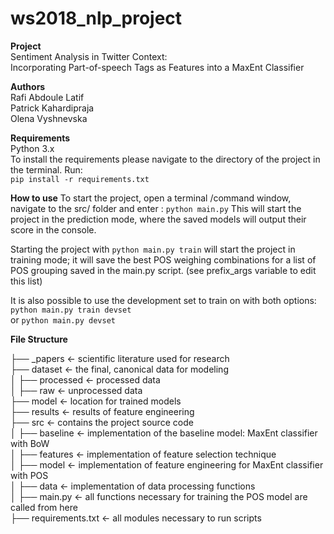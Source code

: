# ws2018_nlp_project


**Project**  
Sentiment Analysis in Twitter Context:  
Incorporating Part-of-speech Tags as Features into a MaxEnt Classifier

**Authors**   
Rafi Abdoule Latif  
Patrick Kahardipraja   
Olena Vyshnevska

**Requirements**   
Python 3.x    
To install the requirements please navigate to the directory of the project in the terminal. Run:  
`pip install -r requirements.txt`

**How to use**
To start the project, open a terminal /command window, navigate to the src/ folder and enter : `python main.py`
This will start the project in the prediction mode, where the saved models will output their score in the console.

Starting the project with `python main.py train` will start the project in training mode; it will save the best POS 
weighing combinations for a list of POS grouping saved in the main.py script. (see prefix_args variable to edit this list)

It is also possible to use the development set to train on with both options: `python main.py train devset`  
or `python main.py devset`

**File Structure**

├── \_papers  <- scientific literature used for research     
├── dataset  <- the final, canonical data for modeling  
│   ├── processed <- processed data   
│   ├── raw  <-  unprocessed data   
├── model  <- location for trained models  
├── results <-  results of feature engineering  
├── src  <-  contains the project source code  
│   ├── baseline  <- implementation of the baseline model: MaxEnt classifier with BoW      
│   ├── features  <- implementation of feature selection technique  
│   ├── model  <- implementation of feature engineering for MaxEnt classifier with POS  
│   ├── data  <- implementation of data processing functions  
│   ├── main.py  <-  all functions necessary for training the POS model are called from here  
├── requirements.txt  <-  all modules necessary to run scripts  


<!---
- Python 3.x
- https://github.com/clips/pattern (first: "sudo apt-get install gcc", then "conda install -c anaconda mysql-connector-python" finally: "pip install pattern") . Spelling correction
- https://github.com/cbaziotis/ekphrasis (pip install ekphrasis) . Spelling correction 
- Sometimes, the tkinter module is not installed automatically. Use 'sudo apt-get install python3-tk'

-->


